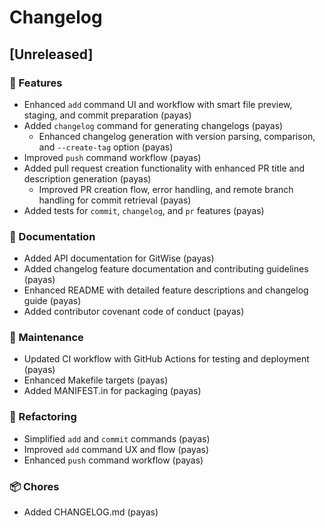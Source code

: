 # Changelog

## [Unreleased]

### 🚀 Features
- Enhanced `add` command UI and workflow with smart file preview, staging, and commit preparation (payas)
- Added `changelog` command for generating changelogs (payas)
  - Enhanced changelog generation with version parsing, comparison, and `--create-tag` option (payas)
- Improved `push` command workflow (payas)
- Added pull request creation functionality with enhanced PR title and description generation (payas)
  - Improved PR creation flow, error handling, and remote branch handling for commit retrieval (payas)
- Added tests for `commit`, `changelog`, and `pr` features (payas)

### 📝 Documentation
- Added API documentation for GitWise (payas)
- Added changelog feature documentation and contributing guidelines (payas)
- Enhanced README with detailed feature descriptions and changelog guide (payas)
- Added contributor covenant code of conduct (payas)

### 🔧 Maintenance
- Updated CI workflow with GitHub Actions for testing and deployment (payas)
- Enhanced Makefile targets (payas)
- Added MANIFEST.in for packaging (payas)

### 🎨 Refactoring
- Simplified `add` and `commit` commands (payas)
- Improved `add` command UX and flow (payas)
- Enhanced `push` command workflow (payas)

### 📦 Chores
- Added CHANGELOG.md (payas)